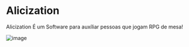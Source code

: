 # Alicization

Alicization É um Software para auxíliar pessoas que jogam RPG de mesa!

![image](https://user-images.githubusercontent.com/39870646/184639876-850581bc-58ea-4cb3-ba3e-6708104156ad.png)
